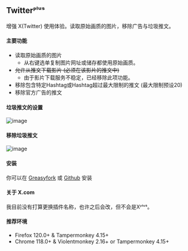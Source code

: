 ## Twitterᴾˡᵘˢ
增强 X(Twitter) 使用体验。读取原始画质的图片，移除广告与垃圾推文。

#### 主要功能
* 读取原始画质的图片
  * 从右键选单复制图片网址或储存都使用原始画质。
* ~~允许从推文下载影片 (必须在该影片的推文中)~~
  * 由于影片下载服务不稳定，已经移除此项功能。
* 移除包含特定Hashtag或Hashtag超过最大限制的推文 (最大限制预设20)
* 移除官方广告的推文

#### 垃圾推文的设置
![image](https://i.imgur.com/hYsNBm0.png)

#### 移除垃圾推文
![image](https://i.imgur.com/O4HucPC.jpg)

#### 安装
你可以在 [Greasyfork](https://greasyfork.org/en/scripts/387969-twitter%E1%B4%BE%CB%A1%E1%B5%98%CB%A2) 或 [Github](https://github.com/Pixmi/twitter-plus) 安装

#### 关于 X.com
我目前没有打算更换插件名称，也许之后会改，但不会是Xᴾˡᵘˢ。

#### 推荐环境
* Firefox 120.0+ & Tampermonkey 4.15+
* Chrome 118.0+ & Violentmonkey 2.16+ or Tampermonkey 4.15+